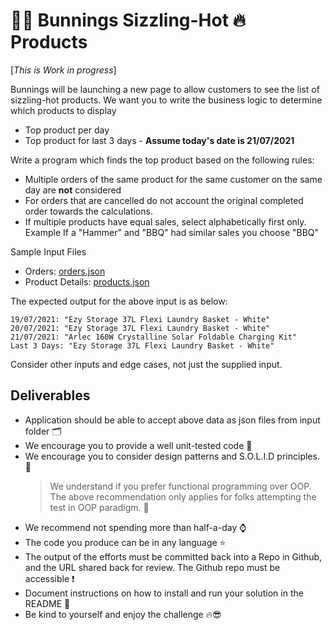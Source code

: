 # 🔨🔨 Bunnings Sizzling-Hot 🔥 Products

[*_This is Work in progress_*]

Bunnings will be launching a new page to allow customers to see the list of
sizzling-hot products. We want you to write the business logic to determine
which products to display

* Top product per day
* Top product for last 3 days - **Assume today's date is 21/07/2021**

Write a program which finds the top product based on the following rules:

* Multiple orders of the same product for the same customer on the same day are
  **not** considered
* For orders that are cancelled do not account the original completed order towards the calculations.
* If multiple products have equal sales, select alphabetically first only. 
  Example If a "Hammer" and "BBQ" had similar sales you choose "BBQ"

Sample Input Files

* Orders: [orders.json](inputs/orders.json)
* Product Details: [products.json](inputs/products.json)

The expected output for the above input is as below:

```text
19/07/2021: "Ezy Storage 37L Flexi Laundry Basket - White"
20/07/2021: "Ezy Storage 37L Flexi Laundry Basket - White"
21/07/2021: "Arlec 160W Crystalline Solar Foldable Charging Kit"
Last 3 Days: "Ezy Storage 37L Flexi Laundry Basket - White"
```

Consider other inputs and edge cases, not just the supplied input.

## Deliverables

* Application should be able to accept above data as json files from input folder 🗂️
* We encourage you to provide a well unit-tested code 🧪
* We encourage you to consider design patterns and S.O.L.I.D principles. 🧱
  > We understand if you prefer functional programming over OOP. The above
  > recommendation only applies for folks attempting the test in OOP paradigm.
  > 🌱
* We recommend not spending more than half-a-day ⌚
* The code you produce can be in any language ⭐
* The output of the efforts must be committed back into a Repo in Github, and
  the URL shared back for review. The Github repo must be accessible ❗
* Document instructions on how to install and run your solution in the README 📄
* Be kind to yourself and enjoy the challenge 🔥😎
